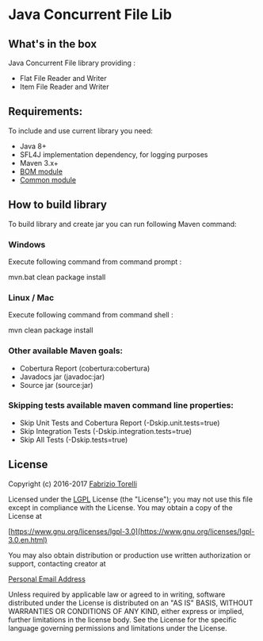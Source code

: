 # Java Concurrent File Lib

## What's in the box

Java Concurrent File library providing :


* Flat File Reader and Writer
* Item File Reader and Writer



## Requirements:

To include and use current library you need:
* Java 8+
* SFL4J implementation dependency, for logging purposes
* Maven 3.x+
* [BOM module](/bom)
* [Common module](/common)



## How to build library

To build library and create jar you can run following Maven command: 



### Windows

Execute following command from command prompt :

mvn.bat clean package install



### Linux / Mac


Execute following command from command shell :

mvn clean package install


### Other available Maven goals:

* Cobertura Report (cobertura:cobertura)
* Javadocs jar (javadoc:jar)
* Source jar (source:jar)  


### Skipping tests available maven command line properties:

* Skip Unit Tests and Cobertura Report (-Dskip.unit.tests=true)
* Skip Integration Tests (-Dskip.integration.tests=true)
* Skip All Tests (-Dskip.tests=true)


  
## License


Copyright (c) 2016-2017 [Fabrizio Torelli](https://www.linkedin.com/in/fabriziotorelli/)

Licensed under the [LGPL](/LICENSE) License (the "License");
you may not use this file except in compliance with the License.
You may obtain a copy of the License at

[https://www.gnu.org/licenses/lgpl-3.0](https://www.gnu.org/licenses/lgpl-3.0.en.html)

You may also obtain distribution or production use written authorization or support, contacting creator at

[Personal Email Address](mailto:hellgate75@gmail.com)


Unless required by applicable law or agreed to in writing, software
distributed under the License is distributed on an "AS IS" BASIS,
WITHOUT WARRANTIES OR CONDITIONS OF ANY KIND, either express or implied,
further limitations in the license body.
See the License for the specific language governing permissions and
limitations under the License.